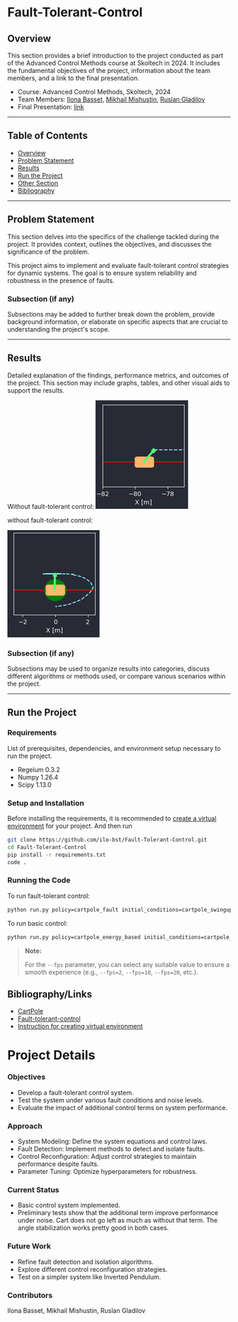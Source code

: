 # Fault-Tolerant-Control

## Overview
This section provides a brief introduction to the project conducted as part of the Advanced Control Methods course at Skoltech in 2024. It includes the fundamental objectives of the project, information about the team members, and a link to the final presentation.

- Course: Advanced Control Methods, Skoltech, 2024
- Team Members: [Ilona Basset](https://github.com/ilo-bst), [Mikhail Mishustin](https://github.com/mishkaaa31), [Ruslan Gladilov](https://github.com/RuslanGladilov)
- Final Presentation: [link](https://docs.google.com/presentation/d/1OndUG2DB0yXjvMWQS30-TukYlxjxPwfYRwaH3VeM5bQ/edit#slide=id.p)

---

## Table of Contents

- [Overview](#overview)
- [Problem Statement](#problem-statement)
- [Results](#results)
- [Run the Project](#run-the-project)
- [Other Section](#other-section)
- [Bibliography](#bibliography)

---

## Problem Statement
This section delves into the specifics of the challenge tackled during the project.  It provides context, outlines the objectives, and discusses the significance of the problem.

This project aims to implement and evaluate fault-tolerant control strategies for dynamic systems. The goal is to ensure system reliability and robustness in the presence of faults.

### Subsection (if any)
Subsections may be added to further break down the problem, provide background information, or elaborate on specific aspects that are crucial to understanding the project's scope.

---

## Results
Detailed explanation of the findings, performance metrics, and outcomes of the project. This section may include graphs, tables, and other visual aids to support the results.

Without fault-tolerant control:
![alt text](./gfx/image_without_fault.png)

without fault-tolerant control:

![alt text](./gfx/image_with_fault.png)

### Subsection (if any)
Subsections may be used to organize results into categories, discuss different algorithms or methods used, or compare various scenarios within the project.

---

## Run the Project
### Requirements
List of prerequisites, dependencies, and environment setup necessary to run the project.
- Regelum 0.3.2
- Numpy 1.26.4
- Scipy 1.13.0


### Setup and Installation
Before installing the requirements, it is recommended to [create a virtual environment](https://github.com/OdinManiac/acm-2024-sem-1) for your project. And then run
```bash
git clone https://github.com/ilo-bst/Fault-Tolerant-Control.git
cd Fault-Tolerant-Control
pip install -r requirements.txt
code .
```


### Running the Code
To run fault-tolerant control:
```bash
python run.py policy=cartpole_fault initial_conditions=cartpole_swingup system=cartpole_fault --interactive --fps=3
```

To run basic control:
```bash
python run.py policy=cartpole_energy_based initial_conditions=cartpole_swingup system=cartpole_fault --interactive --fps=3
```
> **Note:**
>
> For the `--fps` parameter, you can select any suitable value to ensure a smooth experience (e.g., `--fps=2`, `--fps=10`, `--fps=20`, etc.).


## Bibliography/Links

- [CartPole](https://regelum.aidynamic.io/systems/cartpole/)
- [Fault-tolerant-control](https://gitflic.ru/project/aidynamicaction/classedu2024-advctrl/blob?file=lectures%2Flec-6%2FNotes_240416_184536.pdf&commit=67dd87ffbb6480eeee682b23db8588f1e584c7d8)
- [Instruction for creating virtual environment](https://github.com/OdinManiac/acm-2024-sem-1)



# Project Details
### Objectives
- Develop a fault-tolerant control system.
- Test the system under various fault conditions and noise levels.
- Evaluate the impact of additional control terms on system performance.
  
### Approach
- System Modeling: Define the system equations and control laws.
- Fault Detection: Implement methods to detect and isolate faults.
- Control Reconfiguration: Adjust control strategies to maintain performance despite faults.
- Parameter Tuning: Optimize hyperparameters for robustness.

### Current Status
- Basic control system implemented.
- Preliminary tests show that the additional term improve performance under noise. Cart does not go left as much as without that term. The angle stabilization works pretty good in both cases.

  
### Future Work
- Refine fault detection and isolation algorithms.
- Explore different control reconfiguration strategies.
- Test on a simpler system like Inverted Pendulum.
  
### Contributors
Ilona Basset,
Mikhail Mishustin,
Ruslan Gladilov
